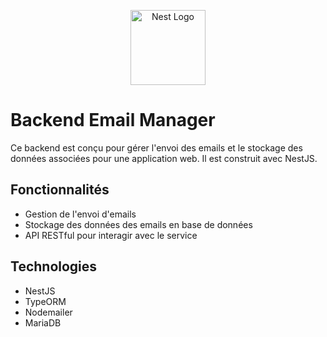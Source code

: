 <p align="center">
  <a href="http://nestjs.com/" target="blank"><img src="https://nestjs.com/img/logo-small.svg" width="120" alt="Nest Logo" /></a>
</p>

# Backend Email Manager

Ce backend est conçu pour gérer l'envoi des emails et le stockage des données associées pour une application web. Il est construit avec NestJS.

## Fonctionnalités

- Gestion de l'envoi d'emails
- Stockage des données des emails en base de données
- API RESTful pour interagir avec le service

## Technologies

- NestJS
- TypeORM
- Nodemailer
- MariaDB
